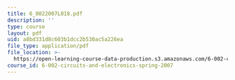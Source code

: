 ```yaml
---
title: 6_0022007L018.pdf
description: ''
type: course
layout: pdf
uid: a8bd331d8c603b1dcc2b530ac5a226ea
file_type: application/pdf
file_location: >-
  https://open-learning-course-data-production.s3.amazonaws.com/6-002-circuits-and-electronics-spring-2007/a8bd331d8c603b1dcc2b530ac5a226ea_6_0022007L018.pdf
course_id: 6-002-circuits-and-electronics-spring-2007
---
```

